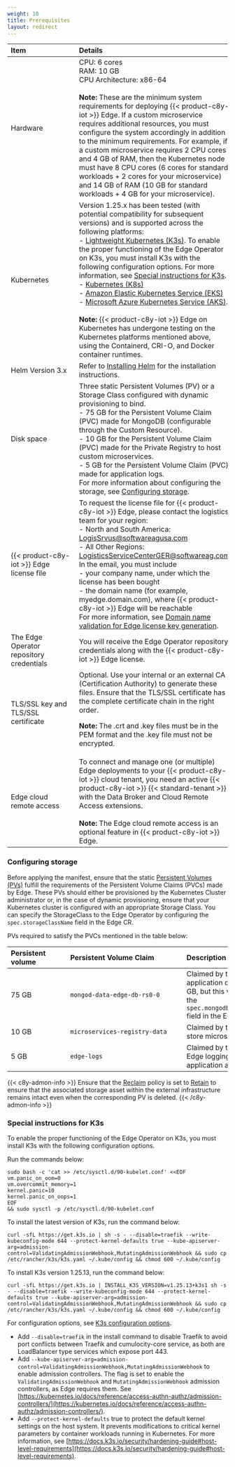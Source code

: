 ```yaml
---
weight: 10
title: Prerequisites
layout: redirect
---
```


|<div style="width:140px">Item</div>|Details|
|:---|:---|
|Hardware|CPU: 6 cores<br>RAM: 10 GB<br>CPU Architecture: x86-64 <br><br>**Note:** These are the minimum system requirements for deploying {{< product-c8y-iot >}} Edge. If a custom microservice requires additional resources, you must configure the system accordingly in addition to the minimum requirements. For example, if a custom microservice requires 2 CPU cores and 4 GB of RAM, then the Kubernetes node must have 8 CPU cores (6 cores for standard workloads + 2 cores for your microservice) and 14 GB of RAM (10 GB for standard workloads + 4 GB for your microservice).|
|Kubernetes|Version 1.25.x has been tested (with potential compatibility for subsequent versions) and is supported across the following platforms:<br>- [Lightweight Kubernetes (K3s)](https://docs.k3s.io/installation). To enable the proper functioning of the Edge Operator on K3s, you must install K3s with the following configuration options. For more information, see [Special instructions for K3s](/edge-k8s/installing-edge-on-k8/#special-instructions-for-k3s). <br>- [Kubernetes (K8s)](https://kubernetes.io/docs/setup/)<br>- [Amazon Elastic Kubernetes Service (EKS)](https://docs.aws.amazon.com/eks/latest/userguide/create-cluster.html)<br>- [Microsoft Azure Kubernetes Service (AKS)](https://learn.microsoft.com/en-us/azure/aks/learn/quick-kubernetes-deploy-portal?tabs=azure-cli).<br><br>**Note:** {{< product-c8y-iot >}} Edge on Kubernetes has undergone testing on the Kubernetes platforms mentioned above, using the Containerd, CRI-O, and Docker container runtimes.|
|Helm Version 3.x|Refer to [Installing Helm](https://helm.sh/docs/intro/install/) for the installation instructions.|
|Disk space|Three static Persistent Volumes (PV) or a Storage Class configured with dynamic provisioning to bind.<br>- 75 GB for the Persistent Volume Claim (PVC) made for MongoDB (configurable through the Custom Resource).<br>- 10 GB for the Persistent Volume Claim (PVC) made for the Private Registry to host custom microservices.<br>- 5 GB for the Persistent Volume Claim (PVC) made for application logs.<br>For more information about configuring the storage, see [Configuring storage](/edge-k8s/installing-edge-on-k8/#configuring-storage).|
|{{< product-c8y-iot >}} Edge license file|To request the license file for {{< product-c8y-iot >}} Edge, please contact the logistics team for your region:<br> - North and South America: LogisSrvus@softwareagusa.com <br>- All Other Regions: LogisticsServiceCenterGER@softwareag.com <br>In the email, you must include <br> - your company name, under which the license has been bought <br> - the domain name (for example, myedge.domain.com), where {{< product-c8y-iot >}} Edge will be reachable<br>For more information, see [Domain name validation for Edge license key generation](/edge/installation/#domain-name-validation-for-edge-license-key-generation).|
|The Edge Operator repository credentials|You will receive the Edge Operator repository credentials along with the {{< product-c8y-iot >}} Edge license.|
|TLS/SSL key and TLS/SSL certificate|Optional. Use your internal or an external CA (Certification Authority) to generate these files. Ensure that the TLS/SSL certificate has the complete certificate chain in the right order.<p>**Note:** The .crt and .key files must be in the PEM format and the .key file must not be encrypted.|
|Edge cloud remote access|To connect and manage one (or multiple) Edge deployments to your {{< product-c8y-iot >}} cloud tenant, you need an active {{< product-c8y-iot >}} {{< standard-tenant >}} with the Data Broker and Cloud Remote Access extensions.<br><br>**Note:** The Edge cloud remote access is an optional feature in {{< product-c8y-iot >}} Edge.|

### Configuring storage

Before applying the manifest, ensure that the static [Persistent Volumes (PVs)](https://kubernetes.io/docs/concepts/storage/persistent-volumes/) fulfill the requirements of the Persistent Volume Claims (PVCs) made by Edge. These PVs should either be provisioned by the Kubernetes Cluster administrator or, in the case of dynamic provisioning, ensure that your Kubernetes cluster is configured with an appropriate Storage Class. You can specify the StorageClass to the Edge Operator by configuring the `spec.storageClassName` field in the Edge CR.

PVs required to satisfy the PVCs mentioned in the table below:

|<div style="width:120px">Persistent volume</div>|<div style="width:250px">Persistent Volume Claim</div>|Description
|:---|:---|:---
|75 GB|`mongod-data-edge-db-rs0-0`|Claimed by the MongoDB server to retain application data. The default size is 75 GB, but this value can be adjusted using the `spec.mongodb.resources.requests.storage` field in the Edge CR file.
|10 GB|`microservices-registry-data`|Claimed by the private docker registry to store microservice images.
|5 GB|`edge-logs`|Claimed by the {{< product-c8y-iot >}} Edge logging component to store the application and system logs.

{{< c8y-admon-info >}}
Ensure that the [Reclaim](https://kubernetes.io/docs/concepts/storage/persistent-volumes/#reclaiming) policy is set to [Retain](https://kubernetes.io/docs/concepts/storage/persistent-volumes/#retain) to ensure that the associated storage asset within the external infrastructure remains intact even when the corresponding PV is deleted.
{{< /c8y-admon-info >}}

### Special instructions for K3s

To enable the proper functioning of the Edge Operator on K3s, you must install K3s with the following configuration options.

Run the commands below:

```shell
sudo bash -c 'cat >> /etc/sysctl.d/90-kubelet.conf' <<EOF
vm.panic_on_oom=0
vm.overcommit_memory=1
kernel.panic=10
kernel.panic_on_oops=1
EOF
&& sudo sysctl -p /etc/sysctl.d/90-kubelet.conf
```
To install the latest version of K3s, run the command below: 

```shell
curl -sfL https://get.k3s.io | sh -s - --disable=traefik --write-kubeconfig-mode 644 --protect-kernel-defaults true --kube-apiserver-arg=admission-control=ValidatingAdmissionWebhook,MutatingAdmissionWebhook && sudo cp /etc/rancher/k3s/k3s.yaml ~/.kube/config && chmod 600 ~/.kube/config
```

To install K3s version 1.25.13, run the command below: 

```shell
curl -sfL https://get.k3s.io | INSTALL_K3S_VERSION=v1.25.13+k3s1 sh -s - --disable=traefik --write-kubeconfig-mode 644 --protect-kernel-defaults true --kube-apiserver-arg=admission-control=ValidatingAdmissionWebhook,MutatingAdmissionWebhook && sudo cp /etc/rancher/k3s/k3s.yaml ~/.kube/config && chmod 600 ~/.kube/config
```
For configuration options, see [K3s configuration options](https://docs.k3s.io/installation/configuration).

- Add `--disable=traefik` in the install command to disable Traefik to avoid port conflicts between Traefik and cumulocity-core service, as both are LoadBalancer type services which expose port 443.
- Add `--kube-apiserver-arg=admission-control=ValidatingAdmissionWebhook,MutatingAdmissionWebhook` to enable admission controllers. The flag is set to enable the `ValidatingAdmissionWebhook` and `MutatingAdmissionWebhook` admission controllers, as Edge requires them. See [https://kubernetes.io/docs/reference/access-authn-authz/admission-controllers/](https://kubernetes.io/docs/reference/access-authn-authz/admission-controllers/).
- Add `--protect-kernel-defaults` true to protect the default kernel settings on the host system. It prevents modifications to critical kernel parameters by container workloads running in Kubernetes. For more information, see [https://docs.k3s.io/security/hardening-guide#host-level-requirements](https://docs.k3s.io/security/hardening-guide#host-level-requirements). 